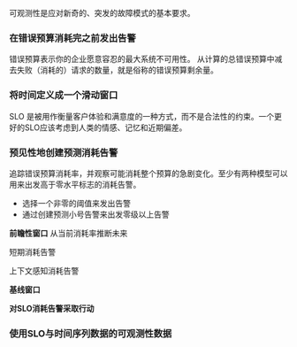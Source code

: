 可观测性是应对新奇的、突发的故障模式的基本要求。

### 在错误预算消耗完之前发出告警
错误预算表示你的企业愿意容忍的最大系统不可用性。
从计算的总错误预算中减去失败（消耗的）请求的数量，就是俗称的错误预算剩余量。

### 将时间定义成一个滑动窗口
SLO 是被用作衡量客户体验和满意度的一种方式，而不是合法性的约束。一个更好的SLO应该考虑到人类的情感、记忆和近期偏差。

### 预见性地创建预测消耗告警
追踪错误预算消耗率，并观察可能消耗整个预算的急剧变化。至少有两种模型可以用来出发高于零水平标志的消耗告警。
- 选择一个非零的阈值来发出告警
- 通过创建预测小号告警来出发零级以上告警

**前瞻性窗口**
从当前消耗率推断未来

短期消耗告警

上下文感知消耗告警

**基线窗口**

**对SLO消耗告警采取行动**

### 使用SLO与时间序列数据的可观测性数据
